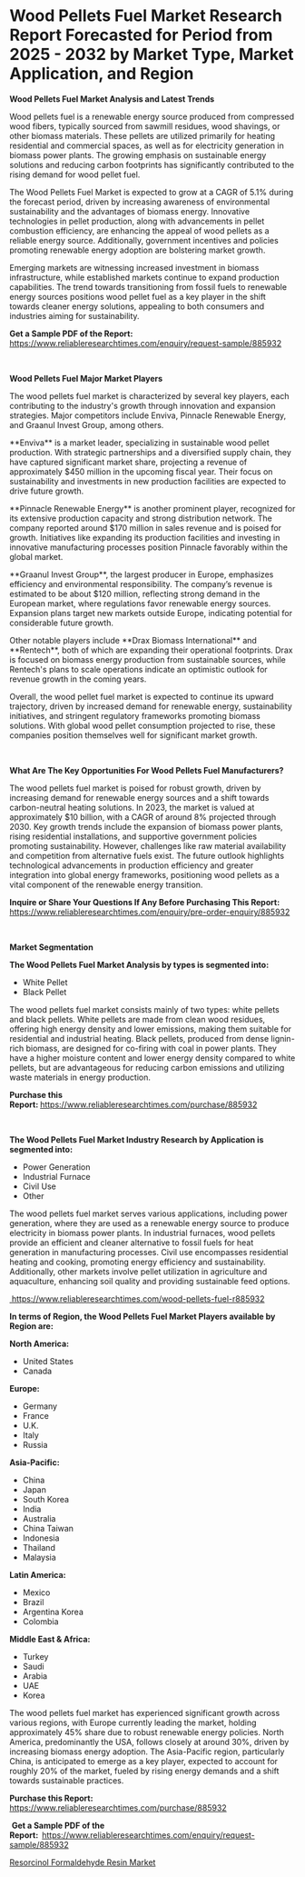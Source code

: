 <p><h1>Wood Pellets Fuel Market Research Report Forecasted for Period from 2025 -  2032 by Market Type, Market Application, and Region</h1></p><p><strong>Wood Pellets Fuel Market Analysis and Latest Trends</strong></p>
<p><p>Wood pellets fuel is a renewable energy source produced from compressed wood fibers, typically sourced from sawmill residues, wood shavings, or other biomass materials. These pellets are utilized primarily for heating residential and commercial spaces, as well as for electricity generation in biomass power plants. The growing emphasis on sustainable energy solutions and reducing carbon footprints has significantly contributed to the rising demand for wood pellet fuel.</p><p>The Wood Pellets Fuel Market is expected to grow at a CAGR of 5.1% during the forecast period, driven by increasing awareness of environmental sustainability and the advantages of biomass energy. Innovative technologies in pellet production, along with advancements in pellet combustion efficiency, are enhancing the appeal of wood pellets as a reliable energy source. Additionally, government incentives and policies promoting renewable energy adoption are bolstering market growth. </p><p>Emerging markets are witnessing increased investment in biomass infrastructure, while established markets continue to expand production capabilities. The trend towards transitioning from fossil fuels to renewable energy sources positions wood pellet fuel as a key player in the shift towards cleaner energy solutions, appealing to both consumers and industries aiming for sustainability.</p></p>
<p><strong>Get a Sample PDF of the Report:&nbsp;</strong> <a href="https://www.reliableresearchtimes.com/enquiry/request-sample/885932?utm_campaign=2714&utm_medium=2&utm_source=Github&utm_content=ia&utm_term=01042025&utm_id=wood-pellets-fuel">https://www.reliableresearchtimes.com/enquiry/request-sample/885932</a></p>
<p>&nbsp;</p>
<p><strong>Wood Pellets Fuel Major Market Players</strong></p>
<p><p>The wood pellets fuel market is characterized by several key players, each contributing to the industry's growth through innovation and expansion strategies. Major competitors include Enviva, Pinnacle Renewable Energy, and Graanul Invest Group, among others.</p><p>**Enviva** is a market leader, specializing in sustainable wood pellet production. With strategic partnerships and a diversified supply chain, they have captured significant market share, projecting a revenue of approximately $450 million in the upcoming fiscal year. Their focus on sustainability and investments in new production facilities are expected to drive future growth.</p><p>**Pinnacle Renewable Energy** is another prominent player, recognized for its extensive production capacity and strong distribution network. The company reported around $170 million in sales revenue and is poised for growth. Initiatives like expanding its production facilities and investing in innovative manufacturing processes position Pinnacle favorably within the global market.</p><p>**Graanul Invest Group**, the largest producer in Europe, emphasizes efficiency and environmental responsibility. The company’s revenue is estimated to be about $120 million, reflecting strong demand in the European market, where regulations favor renewable energy sources. Expansion plans target new markets outside Europe, indicating potential for considerable future growth.</p><p>Other notable players include **Drax Biomass International** and **Rentech**, both of which are expanding their operational footprints. Drax is focused on biomass energy production from sustainable sources, while Rentech's plans to scale operations indicate an optimistic outlook for revenue growth in the coming years.</p><p>Overall, the wood pellet fuel market is expected to continue its upward trajectory, driven by increased demand for renewable energy, sustainability initiatives, and stringent regulatory frameworks promoting biomass solutions. With global wood pellet consumption projected to rise, these companies position themselves well for significant market growth.</p></p>
<p>&nbsp;</p>
<p><strong>What Are The Key Opportunities For Wood Pellets Fuel Manufacturers?</strong></p>
<p><p>The wood pellets fuel market is poised for robust growth, driven by increasing demand for renewable energy sources and a shift towards carbon-neutral heating solutions. In 2023, the market is valued at approximately $10 billion, with a CAGR of around 8% projected through 2030. Key growth trends include the expansion of biomass power plants, rising residential installations, and supportive government policies promoting sustainability. However, challenges like raw material availability and competition from alternative fuels exist. The future outlook highlights technological advancements in production efficiency and greater integration into global energy frameworks, positioning wood pellets as a vital component of the renewable energy transition.</p></p>
<p><strong>Inquire or Share Your Questions If Any Before Purchasing This Report:</strong> <a href="https://www.reliableresearchtimes.com/enquiry/pre-order-enquiry/885932?utm_campaign=2714&utm_medium=2&utm_source=Github&utm_content=ia&utm_term=01042025&utm_id=wood-pellets-fuel">https://www.reliableresearchtimes.com/enquiry/pre-order-enquiry/885932</a></p>
<p>&nbsp;</p>
<p><strong>Market Segmentation</strong></p>
<p><strong>The Wood Pellets Fuel Market Analysis by types is segmented into:</strong></p>
<p><ul><li>White Pellet</li><li>Black Pellet</li></ul></p>
<p><p>The wood pellets fuel market consists mainly of two types: white pellets and black pellets. White pellets are made from clean wood residues, offering high energy density and lower emissions, making them suitable for residential and industrial heating. Black pellets, produced from dense lignin-rich biomass, are designed for co-firing with coal in power plants. They have a higher moisture content and lower energy density compared to white pellets, but are advantageous for reducing carbon emissions and utilizing waste materials in energy production.</p></p>
<p><strong>Purchase this Report:&nbsp;</strong><a href="https://www.reliableresearchtimes.com/purchase/885932?utm_campaign=2714&utm_medium=2&utm_source=Github&utm_content=ia&utm_term=01042025&utm_id=wood-pellets-fuel">https://www.reliableresearchtimes.com/purchase/885932</a></p>
<p>&nbsp;</p>
<p><strong>The Wood Pellets Fuel Market Industry Research by Application is segmented into:</strong></p>
<p><ul><li>Power Generation</li><li>Industrial Furnace</li><li>Civil Use</li><li>Other</li></ul></p>
<p><p>The wood pellets fuel market serves various applications, including power generation, where they are used as a renewable energy source to produce electricity in biomass power plants. In industrial furnaces, wood pellets provide an efficient and cleaner alternative to fossil fuels for heat generation in manufacturing processes. Civil use encompasses residential heating and cooking, promoting energy efficiency and sustainability. Additionally, other markets involve pellet utilization in agriculture and aquaculture, enhancing soil quality and providing sustainable feed options.</p></p>
<p><a href="https://www.reliableresearchtimes.com/wood-pellets-fuel-r885932?utm_campaign=2714&utm_medium=2&utm_source=Github&utm_content=ia&utm_term=01042025&utm_id=wood-pellets-fuel">&nbsp;https://www.reliableresearchtimes.com/wood-pellets-fuel-r885932</a></p>
<p><strong>In terms of Region, the Wood Pellets Fuel Market Players available by Region are:</strong></p>
<p>
    <p> <strong> North America: </strong>
        <ul>
            <li>United States</li>
            <li>Canada</li>
        </ul>
        </p> 
    <p> <strong> Europe: </strong>
        <ul>
            <li>Germany</li>
            <li>France</li>
            <li>U.K.</li>
            <li>Italy</li>
            <li>Russia</li>
        </ul>
        </p> 
    <p> <strong> Asia-Pacific: </strong>
        <ul>
            <li>China</li>
            <li>Japan</li>
            <li>South Korea</li>
            <li>India</li>
            <li>Australia</li>
            <li>China Taiwan</li>
            <li>Indonesia</li>
            <li>Thailand</li>
            <li>Malaysia</li>
        </ul>
        </p> 
    <p> <strong> Latin America: </strong>
        <ul>
            <li>Mexico</li>
            <li>Brazil</li>
            <li>Argentina Korea</li>
            <li>Colombia</li>
        </ul>
        </p> 
    <p> <strong> Middle East & Africa: </strong>
        <ul>
            <li>Turkey</li>
            <li>Saudi</li>
            <li>Arabia</li>
            <li>UAE</li>
            <li>Korea</li>
        </ul>
    </p>
    </p>
<p><p>The wood pellets fuel market has experienced significant growth across various regions, with Europe currently leading the market, holding approximately 45% share due to robust renewable energy policies. North America, predominantly the USA, follows closely at around 30%, driven by increasing biomass energy adoption. The Asia-Pacific region, particularly China, is anticipated to emerge as a key player, expected to account for roughly 20% of the market, fueled by rising energy demands and a shift towards sustainable practices.</p></p>
<p><strong>Purchase this Report: </strong><a href="https://www.reliableresearchtimes.com/purchase/885932?utm_campaign=2714&utm_medium=2&utm_source=Github&utm_content=ia&utm_term=01042025&utm_id=wood-pellets-fuel">https://www.reliableresearchtimes.com/purchase/885932</a></p>
<p>&nbsp;<strong>Get a Sample PDF of the Report:&nbsp;&nbsp;</strong><a href="https://www.reliableresearchtimes.com/enquiry/request-sample/885932?utm_campaign=2714&utm_medium=2&utm_source=Github&utm_content=ia&utm_term=01042025&utm_id=wood-pellets-fuel">https://www.reliableresearchtimes.com/enquiry/request-sample/885932</a></p>
<p><strong></strong></p>
<p><p><a href="https://github.com/nabadeneme/Market-Research-Report-List-1/blob/main/resorcinol-formaldehyde-resin-market.md?utm_campaign=2714&utm_medium=2&utm_source=Github&utm_content=ia&utm_term=01042025&utm_id=wood-pellets-fuel">Resorcinol Formaldehyde Resin Market</a></p></p>